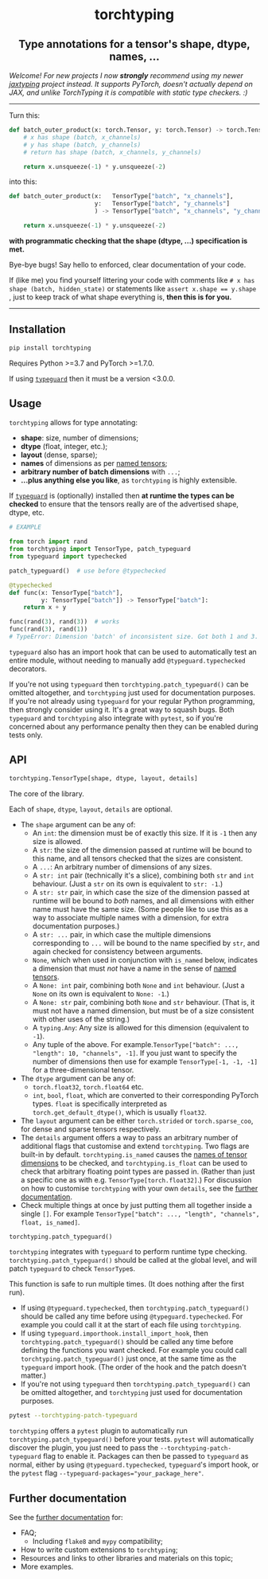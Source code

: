 <h1 align='center'>torchtyping</h1>
<h2 align='center'>Type annotations for a tensor's shape, dtype, names, ...</h2>

*Welcome! For new projects I now **strongly** recommend using my newer [jaxtyping](https://github.com/google/jaxtyping) project instead. It supports PyTorch, doesn't actually depend on JAX, and unlike TorchTyping it is compatible with static type checkers. :)*

---

Turn this:
```python
def batch_outer_product(x: torch.Tensor, y: torch.Tensor) -> torch.Tensor:
    # x has shape (batch, x_channels)
    # y has shape (batch, y_channels)
    # return has shape (batch, x_channels, y_channels)

    return x.unsqueeze(-1) * y.unsqueeze(-2)
```
into this:
```python
def batch_outer_product(x:   TensorType["batch", "x_channels"],
                        y:   TensorType["batch", "y_channels"]
                        ) -> TensorType["batch", "x_channels", "y_channels"]:

    return x.unsqueeze(-1) * y.unsqueeze(-2)
```
**with programmatic checking that the shape (dtype, ...) specification is met.**

Bye-bye bugs! Say hello to enforced, clear documentation of your code.

If (like me) you find yourself littering your code with comments like `# x has shape (batch, hidden_state)` or statements like `assert x.shape == y.shape` , just to keep track of what shape everything is, **then this is for you.**

---

## Installation

```bash
pip install torchtyping
```

Requires Python >=3.7 and PyTorch >=1.7.0.

If using [`typeguard`](https://github.com/agronholm/typeguard) then it must be a version <3.0.0.

## Usage

`torchtyping` allows for type annotating:

- **shape**: size, number of dimensions;
- **dtype** (float, integer, etc.);
- **layout** (dense, sparse);
- **names** of dimensions as per [named tensors](https://pytorch.org/docs/stable/named_tensor.html);
- **arbitrary number of batch dimensions** with `...`;
- **...plus anything else you like**, as `torchtyping` is highly extensible.

If [`typeguard`](https://github.com/agronholm/typeguard) is (optionally) installed then **at runtime the types can be checked** to ensure that the tensors really are of the advertised shape, dtype, etc. 

```python
# EXAMPLE

from torch import rand
from torchtyping import TensorType, patch_typeguard
from typeguard import typechecked

patch_typeguard()  # use before @typechecked

@typechecked
def func(x: TensorType["batch"],
         y: TensorType["batch"]) -> TensorType["batch"]:
    return x + y

func(rand(3), rand(3))  # works
func(rand(3), rand(1))
# TypeError: Dimension 'batch' of inconsistent size. Got both 1 and 3.
```

`typeguard` also has an import hook that can be used to automatically test an entire module, without needing to manually add `@typeguard.typechecked` decorators.

If you're not using `typeguard` then `torchtyping.patch_typeguard()` can be omitted altogether, and `torchtyping` just used for documentation purposes. If you're not already using `typeguard` for your regular Python programming, then strongly consider using it. It's a great way to squash bugs. Both `typeguard` and `torchtyping` also integrate with `pytest`, so if you're concerned about any performance penalty then they can be enabled during tests only.

## API

```python
torchtyping.TensorType[shape, dtype, layout, details]
```

The core of the library.

Each of `shape`, `dtype`, `layout`, `details` are optional.

- The `shape` argument can be any of:
  - An `int`: the dimension must be of exactly this size. If it is `-1` then any size is allowed.
  - A `str`: the size of the dimension passed at runtime will be bound to this name, and all tensors checked that the sizes are consistent.
  - A `...`: An arbitrary number of dimensions of any sizes.
  - A `str: int` pair (technically it's a slice), combining both `str` and `int` behaviour. (Just a `str` on its own is equivalent to `str: -1`.)
  - A `str: str` pair, in which case the size of the dimension passed at runtime will be bound to _both_ names, and all dimensions with either name must have the same size. (Some people like to use this as a way to associate multiple names with a dimension, for extra documentation purposes.)
  - A `str: ...` pair, in which case the multiple dimensions corresponding to `...` will be bound to the name specified by `str`, and again checked for consistency between arguments.
  - `None`, which when used in conjunction with `is_named` below, indicates a dimension that must _not_ have a name in the sense of [named tensors](https://pytorch.org/docs/stable/named_tensor.html).
  - A `None: int` pair, combining both `None` and `int` behaviour. (Just a `None` on its own is equivalent to `None: -1`.)
  - A `None: str` pair, combining both `None` and `str` behaviour. (That is, it must not have a named dimension, but must be of a size consistent with other uses of the string.)
  - A `typing.Any`: Any size is allowed for this dimension (equivalent to `-1`).
  - Any tuple of the above. For example.`TensorType["batch": ..., "length": 10, "channels", -1]`. If you just want to specify the number of dimensions then use for example `TensorType[-1, -1, -1]` for a three-dimensional tensor.
- The `dtype` argument can be any of:
  - `torch.float32`, `torch.float64` etc.
  - `int`, `bool`, `float`, which are converted to their corresponding PyTorch types. `float` is specifically interpreted as `torch.get_default_dtype()`, which is usually `float32`.
- The `layout` argument can be either `torch.strided` or `torch.sparse_coo`, for dense and sparse tensors respectively.
- The `details` argument offers a way to pass an arbitrary number of additional flags that customise and extend `torchtyping`. Two flags are built-in by default. `torchtyping.is_named` causes the [names of tensor dimensions](https://pytorch.org/docs/stable/named_tensor.html) to be checked, and `torchtyping.is_float` can be used to check that arbitrary floating point types are passed in. (Rather than just a specific one as with e.g. `TensorType[torch.float32]`.) For discussion on how to customise `torchtyping` with your own `details`, see the [further documentation](https://github.com/patrick-kidger/torchtyping/blob/master/FURTHER-DOCUMENTATION.md#custom-extensions).
- Check multiple things at once by just putting them all together inside a single `[]`. For example `TensorType["batch": ..., "length", "channels", float, is_named]`.

```python
torchtyping.patch_typeguard()
```

`torchtyping` integrates with `typeguard` to perform runtime type checking. `torchtyping.patch_typeguard()` should be called at the global level, and will patch `typeguard` to check `TensorType`s.

This function is safe to run multiple times. (It does nothing after the first run). 

- If using `@typeguard.typechecked`, then `torchtyping.patch_typeguard()` should be called any time before using `@typeguard.typechecked`. For example you could call it at the start of each file using `torchtyping`.
- If using `typeguard.importhook.install_import_hook`, then `torchtyping.patch_typeguard()` should be called any time before defining the functions you want checked. For example you could call `torchtyping.patch_typeguard()` just once, at the same time as the `typeguard` import hook. (The order of the hook and the patch doesn't matter.)
- If you're not using `typeguard` then `torchtyping.patch_typeguard()` can be omitted altogether, and `torchtyping` just used for documentation purposes.

```bash
pytest --torchtyping-patch-typeguard
```

`torchtyping` offers a `pytest` plugin to automatically run `torchtyping.patch_typeguard()` before your tests. `pytest` will automatically discover the plugin, you just need to pass the `--torchtyping-patch-typeguard` flag to enable it. Packages can then be passed to `typeguard` as normal, either by using `@typeguard.typechecked`, `typeguard`'s import hook, or the `pytest` flag `--typeguard-packages="your_package_here"`.

## Further documentation

See the [further documentation](https://github.com/patrick-kidger/torchtyping/blob/master/FURTHER-DOCUMENTATION.md) for:

- FAQ;
  - Including `flake8` and `mypy` compatibility;
- How to write custom extensions to `torchtyping`;
- Resources and links to other libraries and materials on this topic;
- More examples.
